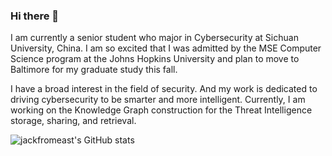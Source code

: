 ### Hi there 👋

<!--
**jackfromeast/jackfromeast** is a ✨ _special_ ✨ repository because its `README.md` (this file) appears on your GitHub profile.

Here are some ideas to get you started:

- 🔭 I’m currently working on ...
- 🌱 I’m currently learning ...
- 👯 I’m looking to collaborate on ...
- 🤔 I’m looking for help with ...
- 💬 Ask me about ...
- 📫 How to reach me: ...
- 😄 Pronouns: ...
- ⚡ Fun fact: ...
-->

I am currently a senior student who major in Cybersecurity at Sichuan University, China. I am so excited that I was admitted by the MSE Computer Science program at the Johns Hopkins University and plan to move to Baltimore for my graduate study this fall.

I have a broad interest in the field of security. And my work is dedicated to driving cybersecurity to be smarter and more intelligent. Currently, I am working on the Knowledge Graph construction for the Threat Intelligence storage, sharing, and retrieval.

![jackfromeast's GitHub stats](https://github-readme-stats.vercel.app/api?username=jackfromeast&show_icons=true&theme=dracula)
